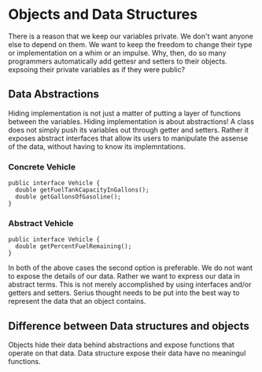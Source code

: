 # Objects and Data Structures

There is a reason that we keep our variables private. We don't want anyone else to depend on them. We want to keep the freedom to change their type or implementation on a whim or an impulse.
Why, then, do so many programmers automatically add gettesr and setters to their objects. expsoing their private variables as if they were public?

## Data Abstractions

Hiding implementation is not just a matter of putting a layer of functions  between the variables. Hiding implementation is about abstractions! A class does not simply push its variables out through getter and setters. Rather it exposes abstract interfaces that allow its users to manipulate the assense of the data, without having to know its implemntations.

### Concrete Vehicle
```
public interface Vehicle {
  double getFuelTankCapacityInGallons();
  double getGallonsOfGasoline();
}
```

### Abstract Vehicle
```
public interface Vehicle {
  double getPercentFuelRemaining();
}
```

In both of the above cases the second option is preferable. We do not want to expose the details of our data. Rather we want to express our data in abstract terms.  This is not merely accomplished by using interfaces and/or getters and setters. Serius thought needs to be put into the best way to represent the data that an object contains. 


## Difference between Data structures and objects
Objects hide their data behind abstractions and expose functions that operate on that data.
Data structure expose their data have no meaningul functions.


